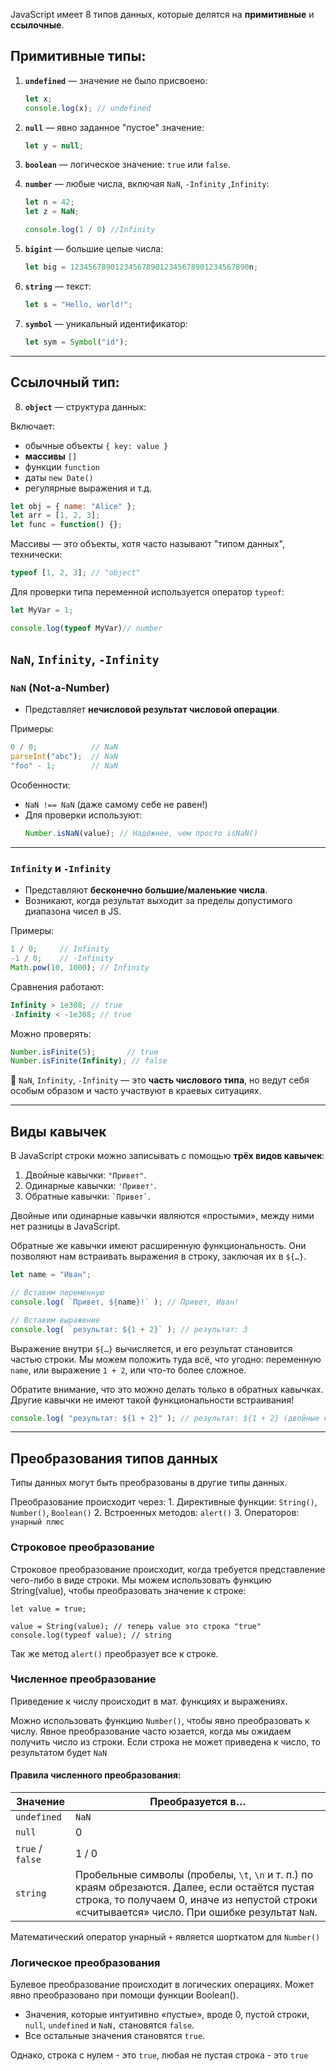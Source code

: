 JavaScript имеет 8 типов данных, которые делятся на **примитивные** и **ссылочные**.

##  Примитивные типы:

1. **`undefined`** — значение не было присвоено:
   ```js
   let x;
   console.log(x); // undefined
   ```

2. **`null`** — явно заданное "пустое" значение:
   ```js
   let y = null;
   ```

3. **`boolean`** — логическое значение: `true` или `false`.

4. **`number`** — любые числа, включая `NaN`, `-Infinity` ,`Infinity`:
   ```js
   let n = 42;
   let z = NaN;

   console.log(1 / 0) //Infinity
   ```

5. **`bigint`** — большие целые числа:
   ```js
   let big = 1234567890123456789012345678901234567890n;
   ```

6. **`string`** — текст:
   ```js
   let s = "Hello, world!";
   ```

7. **`symbol`** — уникальный идентификатор:
   ```js
   let sym = Symbol("id");
   ```

---

##  Ссылочный тип:

8. **`object`** — структура данных:

Включает:
- обычные объекты `{ key: value }`
- **массивы** `[]`
- функции `function`
- даты `new Date()`
- регулярные выражения и т.д.

```js
let obj = { name: "Alice" };
let arr = [1, 2, 3];
let func = function() {};
```

 Массивы — это объекты, хотя часто называют "типом данных", технически:

```js
typeof [1, 2, 3]; // "object"
```

Для проверки типа переменной используется оператор `typeof`:
```js
let MyVar = 1;

console.log(typeof MyVar)// number
```

## `NaN`, `Infinity`, `-Infinity`

### `NaN` (Not-a-Number)

- Представляет **нечисловой результат числовой операции**.

Примеры:
```js
0 / 0;            // NaN
parseInt("abc");  // NaN
"foo" - 1;        // NaN
```

Особенности:
- `NaN !== NaN` (даже самому себе не равен!)
- Для проверки используют:
  ```js
  Number.isNaN(value); // Надёжнее, чем просто isNaN()
  ```

---

### `Infinity` и `-Infinity`

- Представляют **бесконечно большие/маленькие числа**.
- Возникают, когда результат выходит за пределы допустимого диапазона чисел в JS.

Примеры:
```js
1 / 0;     // Infinity
-1 / 0;    // -Infinity
Math.pow(10, 1000); // Infinity
```

Сравнения работают:
```js
Infinity > 1e308; // true
-Infinity < -1e308; // true
```

Можно проверять:
```js
Number.isFinite(5);       // true
Number.isFinite(Infinity); // false
```
🧠 `NaN`, `Infinity`, `-Infinity` — это **часть числового типа**, но ведут себя особым образом и часто участвуют в краевых ситуациях.

---
## Виды кавычек
В JavaScript строки можно записывать с помощью **трёх видов кавычек**:
1. Двойные кавычки: `"Привет"`.
2. Одинарные кавычки: `'Привет'`.
3. Обратные кавычки: `` `Привет` ``.

Двойные или одинарные кавычки являются «простыми», между ними нет разницы в JavaScript.

Обратные же кавычки имеют расширенную функциональность. Они позволяют нам встраивать выражения в строку, заключая их в `${…}`. 
```javascript
let name = "Иван";

// Вставим переменную
console.log( `Привет, ${name}!` ); // Привет, Иван!

// Вставим выражение
console.log( `результат: ${1 + 2}` ); // результат: 3
```

Выражение внутри `${…}` вычисляется, и его результат становится частью строки. Мы можем положить туда всё, что угодно: переменную `name`, или выражение `1 + 2`, или что-то более сложное.

Обратите внимание, что это можно делать только в обратных кавычках. Другие кавычки не имеют такой функциональности встраивания!
```javascript
console.log( "результат: ${1 + 2}" ); // результат: ${1 + 2} (двойные кавычки ничего не делают)
``````
---
## Преобразования типов данных

Типы данных могут быть преобразованы в другие типы данных.

Преобразование происходит через:
	1. Директивные функции: `String()`, `Number()`, `Boolean()`
	2. Встроенных методов: `alert()`
	3. Операторов: `унарный плюс`

### Строковое преобразование
Строковое преобразование происходит, когда требуется представление чего-либо в виде строки. Мы можем использовать функцию String(value), чтобы преобразовать значение к строке:
``` JS
let value = true;

value = String(value); // теперь value это строка "true"
console.log(typeof value); // string
```

Так же метод `alert()` преобразует все к строке.

### Численное преобразование
Приведение к числу происходит в мат. функциях и выражениях.

Можно использовать функцию `Number()`, чтобы явно преобразовать к числу. Явное преобразование часто юзается, когда мы ожидаем получить число из строки. Если строка не может приведена к число, то результатом будет `NaN`
#### **Правила численного преобразования**:

| Значение         | Преобразуется в…                                                                                                                                                                                   |
| ---------------- | -------------------------------------------------------------------------------------------------------------------------------------------------------------------------------------------------- |
| `undefined`      | `NaN`                                                                                                                                                                                              |
| `null`           | 0                                                                                                                                                                                                  |
| `true` / `false` | 1 / 0                                                                                                                                                                                              |
| `string`         | Пробельные символы (пробелы, `\t`, `\n` и т. п.) по краям обрезаются. Далее, если остаётся пустая строка, то получаем 0, иначе из непустой строки «считывается» число. При ошибке результат `NaN`. |
Математический оператор унарный `+` является шорткатом для `Number()`
### Логическое преобразования

Булевое преобразование происходит в логических операциях. Может явно преобразовано при помощи функции Boolean(). 

  - Значения, которые интуитивно «пустые», вроде 0, пустой строки, `null`, `undefined` и `NaN,` становятся `false`.
  - Все остальные значения становятся `true`.

  Однако, строка с нулем - это `true`, любая не пустая строка - это `true`